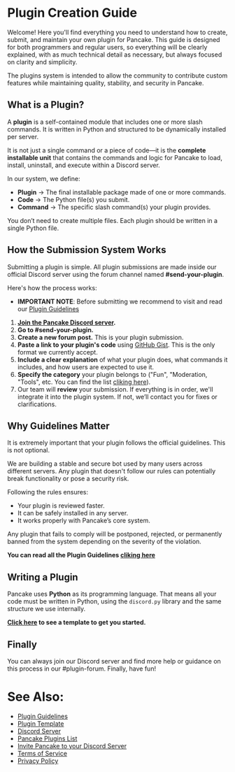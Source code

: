 # Plugin Creation Guide
Welcome! Here you'll find everything you need to understand how to create, submit, and maintain your own plugin for Pancake. This guide is designed for both programmers and regular users, so everything will be clearly explained, with as much technical detail as necessary, but always focused on clarity and simplicity.

The plugins system is intended to allow the community to contribute custom features while maintaining quality, stability, and security in Pancake.

## What is a Plugin?
A **plugin** is a self-contained module that includes one or more slash commands. It is written in Python and structured to be dynamically installed per server.

It is not just a single command or a piece of code—it is the **complete installable unit** that contains the commands and logic for Pancake to load, install, uninstall, and execute within a Discord server.

In our system, we define:

- **Plugin** → The final installable package made of one or more commands.
- **Code** → The Python file(s) you submit.
- **Command** → The specific slash command(s) your plugin provides.

You don’t need to create multiple files. Each plugin should be written in a single Python file.

## How the Submission System Works
Submitting a plugin is simple. All plugin submissions are made inside our official Discord server using the forum channel named **#send-your-plugin**.

Here's how the process works:

- **IMPORTANT NOTE**: Before submitting we recommend to visit and read our [Plugin Guidelines](/docs/plugins-guidelines.md)

1. **[Join the Pancake Discord server](https://discord.gg/dT8S632nPM).**
2. **Go to #send-your-plugin.**
3. **Create a new forum post.** This is your plugin submission.
4. **Paste a link to your plugin's code** using [GitHub Gist](https://gist.github.com). This is the only format we currently accept.
5. **Include a clear explanation** of what your plugin does, what commands it includes, and how users are expected to use it.
6. **Specify the category** your plugin belongs to ("Fun", "Moderation, "Tools", etc. You can find the list [cliking here](/docs/plugins-guidelines.md#plugin-categories)).
7. Our team will **review** your submission. If everything is in order, we'll integrate it into the plugin system. If not, we’ll contact you for fixes or clarifications.

## Why Guidelines Matter
It is extremely important that your plugin follows the official guidelines. This is not optional.

We are building a stable and secure bot used by many users across different servers. Any plugin that doesn't follow our rules can potentially break functionality or pose a security risk.

Following the rules ensures:
- Your plugin is reviewed faster.
- It can be safely installed in any server.
- It works properly with Pancake’s core system.

Any plugin that fails to comply will be postponed, rejected, or permanently banned from the system depending on the severity of the violation.

**You can read all the Plugin Guidelines [cliking here](/docs/plugins-guidelines.md)**

## Writing a Plugin
Pancake uses **Python** as its programming language. That means all your code must be written in Python, using the `discord.py` library and the same structure we use internally.

**[Click here](/plugins/community/example.py) to see a template to get you started.**

## Finally
You can always join our Discord server and find more help or guidance on this process in our #plugin-forum. Finally, have fun!

# See Also:
- [Plugin Guidelines](/docs/plugins-guidelines.md)
- [Plugin Template](/plugins/community/example.py)
- [Discord Server](https://discord.gg/SgXdeVaxuh)
- [Pancake Plugins List](/docs/plugins-list.md)
- [Invite Pancake to your Discord Server](https://discord.com/oauth2/authorize?client_id=1398868186216271962&permissions=8&integration_type=0&scope=applications.commands+bot)
- [Terms of Service](/TERMS.md)
- [Privacy Policy](/PRIVACY.md)